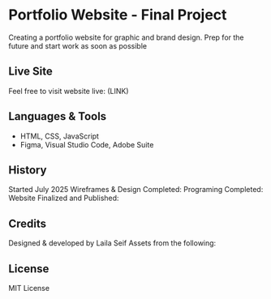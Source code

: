# Portfolio Website - Final Project
Creating a portfolio website for graphic and brand design. Prep for the future and start work as soon as possible

## Live Site
Feel free to visit website live: (LINK)

## Languages & Tools
* HTML, CSS, JavaScript
* Figma, Visual Studio Code, Adobe Suite

## History
Started July 2025
Wireframes & Design Completed:
Programing Completed:
Website Finalized and Published: 

## Credits
Designed & developed by Laila Seif
Assets from the following: 

## License
MIT License 